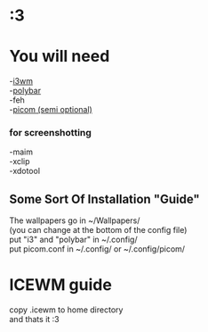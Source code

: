 <h1> :3 <h1>

<body>
<h1>You will need</h1> 
<p1>
-<a href="https://i3wm.org/">i3wm</a><br>
-<a href="https://github.com/polybar/polybar">polybar</a><br>
-feh<br>
-<a href="https://github.com/yshui/picom">picom (semi optional)</a><br>
<h3>for screenshotting</h3>
-maim<br>
-xclip<br>
-xdotool<br>
<h2>Some Sort Of Installation "Guide"</h2>
The wallpapers go in ~/Wallpapers/<br>
(you can change at the bottom of the config file)<br>
put "i3" and "polybar" in ~/.config/<br>
put picom.conf in ~/.config/ or ~/.config/picom/<br>
</p1>
<h1> ICEWM guide</h1>
<p2>
copy .icewm to home directory<br>
and thats it :3<br>
</p2>
</body>

